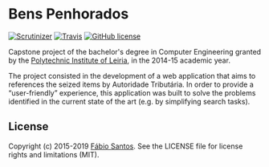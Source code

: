 # Bens Penhorados
[![Scrutinizer](https://img.shields.io/scrutinizer/g/fabiofdsantos/bens-penhorados.svg)](https://scrutinizer-ci.com/g/fabiofdsantos/bens-penhorados/) [![Travis](https://img.shields.io/travis/fabiofdsantos/bens-penhorados.svg)](https://travis-ci.org/fabiofdsantos/bens-penhorados) [![GitHub license](https://img.shields.io/github/license/fabiofdsantos/bens-penhorados.svg)](https://raw.githubusercontent.com/fabiofdsantos/bens-penhorados/master/LICENSE)

Capstone project of the bachelor's degree in Computer Engineering granted by the [Polytechnic Institute of Leiria](http://www.ipleiria.pt/home/), in the 2014-15 academic year.

The project consisted in the development of a web application that aims to references the seized items by Autoridade Tributária.
In order to provide a “user-friendly” experience, this application was built to solve the problems identified in the current state of the art (e.g. by simplifying search tasks).

## License
Copyright (c) 2015-2019 [Fábio Santos](http://www.fabiofdsantos.com). See the LICENSE file for license rights and limitations (MIT).
